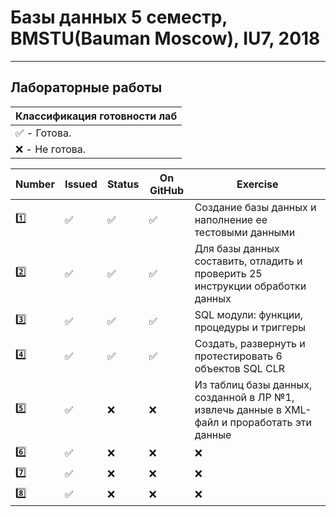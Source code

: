 # Базы данных 5 семестр, BMSTU(Bauman Moscow), IU7, 2018
---
<h2>Лабораторные работы</h2>

| Классификация готовности лаб |
|---|
| :white_check_mark: - Готова. |
| :x: - Не готова. |

| Number | Issued | Status | On GitHub | Exercise |
|------|---|------|----------|---|
| :one: | :white_check_mark: | :white_check_mark: | :white_check_mark: | Создание базы данных и наполнение ее тестовыми данными |
| :two: | :white_check_mark: | :white_check_mark: | :white_check_mark: | Для базы данных составить, отладить и проверить 25 инструкции обработки данных |
| :three: | :white_check_mark: | :white_check_mark: | :white_check_mark: | SQL модули: функции, процедуры и триггеры |
| :four: | :white_check_mark: | :white_check_mark: | :white_check_mark: | Создать, развернуть и протестировать 6 объектов SQL CLR |
| :five: | :white_check_mark: | :x: | :x: | Из таблиц базы данных, созданной в ЛР №1, извлечь данные в XML-файл и проработать эти данные |
| :six: | :white_check_mark: | :x: | :x: | :x: |
| :seven: | :white_check_mark: | :x: | :x: | :x: |
| :eight: | :white_check_mark: | :x: | :x: | :x: |
